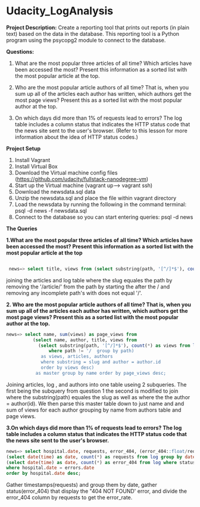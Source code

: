 # Udacity_LogAnalysis

**Project Description:**
Create a reporting tool that prints out reports (in plain text) based on the data in the database. This reporting tool is a Python program using the psycopg2 module to connect to the database.

**Questions:**
1. What are the most popular three articles of all time? Which articles have been accessed the most? Present this information as a sorted list with the most popular article at the top.

2. Who are the most popular article authors of all time? That is, when you sum up all of the articles each author has written, which authors get the most page views? Present this as a sorted list with the most popular author at the top.

3. On which days did more than 1% of requests lead to errors? The log table includes a column status that indicates the HTTP status code that the news site sent to the user's browser. (Refer to this lesson for more information about the idea of HTTP status codes.)

**Project Setup**
1. Install Vagrant 
2. Install Virtual Box
3. Download the Virtual machine config files (https://github.com/udacity/fullstack-nanodegree-vm)
4. Start up the Virtual machine (vagrant up--> vagrant ssh)
5. Download the newsdata.sql data 
6. Unzip the newsdata.sql and place the file within vagrant directory
7. Load the newsdata by running the following in the command terminal: psql -d news -f newsdata.sql
8. Connect to the database so you can start entering queries: psql -d news


**The Queries**

**1.What are the most popular three articles of all time? Which articles have been accessed the most? Present this information as a sorted list with the most popular article at the top**

```sql

 news=> select title, views from (select substring(path, '[^/]*$'), count(*) as views from log where path !='/' group by path) as views, articles where substring = slug order by views desc limit 3;
```

joining the articles and log table where the slug equales the path by removing the '/article/' from the path by starting the after the / and removing any incomplete path's with does not equal '/'. 





**2. Who are the most popular article authors of all time? That is, when you sum up all of the articles each author has written, which authors get the most page views? Present this as a sorted list with the most popular author at the top.**

```sql
news=> select name, sum(views) as page_views from
          (select name, author, title, views from 
            (select substring(path, '[^/]*$'), count(*) as views from log
                where path != '/  group by path)
             as views, articles, authors 
             where substring = slug and author = author.id
             order by views desc)
           as master group by name order by page_views desc;
```

Joining articles, log , and authors into one table useing 2 subqueries. The first being the subquery from question 1 the second is modified to join where the substring(path) equales the slug as well as where the the author = author(id). We then parse this master table down to just name and and sum of views for each author grouping by name from authors table and page views. 



 
**3.On which days did more than 1% of requests lead to errors? The log table includes a column status that indicates the HTTP status code that the news site sent to the user's browser.**

```sql
news=> select hospital.date, requests, error_404, (error_404::float/requests::float * 100) as error_rate from
(select date(time) as date, count(*) as requests from log group by date) as hospital,
(select date(time) as date, count(*) as error_404 from log where status = '404 NOT FOUND' group by date) as errors
where hospital.date = errors.date
order by hospital.date desc; 
```

Gather timestamps(requests) and group them by date, gather status(error_404) that display the "404 NOT FOUND' error, and divide the error_404 column by requests to get the error_rate. 




































